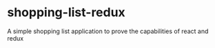 # shopping-list-redux
A simple shopping list application to prove the capabilities of react and redux
